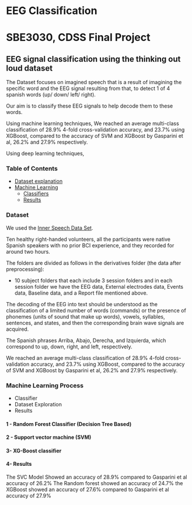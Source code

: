 # EEG Classification

# SBE3030, CDSS  Final Project
## EEG signal classification using the thinking out loud dataset 
The Dataset focuses on imagined speech that is a result of imagining the specific word and the EEG signal resulting from that, to detect  1 of 4 spanish words (up/ down/ left/ right). 

Our aim is to classify these EEG signals to help decode them to these words.

Using machine learning techniques, We reached an average multi-class classification of 28.9% 4-fold cross-validation accuracy, and 23.7% using XGBoost, compared to the accuracy of SVM and XGBoost by Gasparini et al, 26.2% and 27.9% respectively.

Using deep learning techniques, 

### Table of Contents
- [Dataset explanation](#dataset)
- [Machine Learning](#machine-learning-process)
  - [Classifiers](#1---random-forest-classifier)
  - [Results](#4--results)

### Dataset 
We used the [Inner Speech Data Set](https://openneuro.org/datasets/ds003626/versions/2.1.2).

Ten healthy right-handed volunteers, all the participants were native Spanish speakers with no prior BCI experience, and they recorded for around two hours.

The folders are divided as follows in the derivatives folder (the data after preprocessing): 
*  10 subject folders that each include 3 session folders and in each session folder we have the EEG data, External electrodes data, Events data, Baseline data, and a Report file mentioned above.

The decoding of the EEG into text should be understood as the classification of a limited number of words (commands) or the presence of phonemes (units of sound that make up words), vowels, syllables, sentences, and states, and then the corresponding brain wave signals are acquired.

The Spanish phrases Arriba, Abajo, Derecha, and Izquierda, which correspond to up, down, right, and left, respectively.

We reached an average multi-class classification of 28.9% 4-fold cross-validation accuracy, and 23.7% using XGBoost, compared to the accuracy of SVM and XGBoost by Gasparini et al, 26.2% and 27.9% respectively.

### Machine Learning Process
- Classifier
- Dataset Exploration
- Results


####  1 - Random Forest Classifier (Decision Tree Based)




####  2 -   Support vector machine (SVM)

#### 3- XG-Boost classifier







#### 4- Results
The SVC Model Showed an accuracy of 28.9% compared to Gasparini et al accuracy of 26.2%
The Random forest showed an accuracy of 24.7%
the XGBoost showed an accuracy of 27.6% compared to Gasparini et al accuracy of 27.9% 






